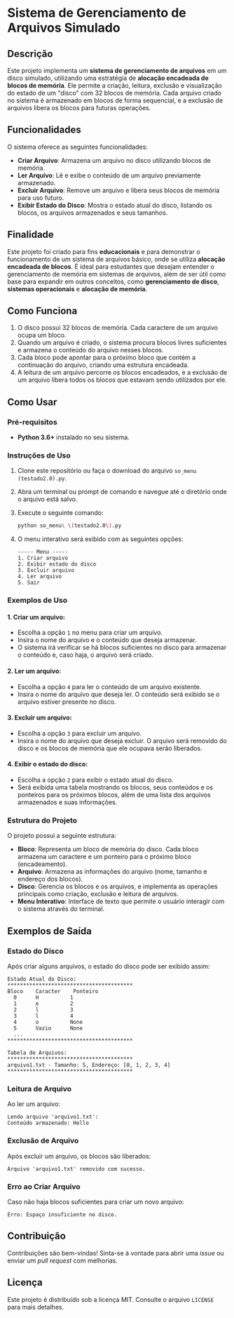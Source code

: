 
# Sistema de Gerenciamento de Arquivos Simulado

## Descrição

Este projeto implementa um **sistema de gerenciamento de arquivos** em um disco simulado, utilizando uma estratégia de **alocação encadeada de blocos de memória**. Ele permite a criação, leitura, exclusão e visualização do estado de um "disco" com 32 blocos de memória. Cada arquivo criado no sistema é armazenado em blocos de forma sequencial, e a exclusão de arquivos libera os blocos para futuras operações.

## Funcionalidades

O sistema oferece as seguintes funcionalidades:
- **Criar Arquivo**: Armazena um arquivo no disco utilizando blocos de memória.
- **Ler Arquivo**: Lê e exibe o conteúdo de um arquivo previamente armazenado.
- **Excluir Arquivo**: Remove um arquivo e libera seus blocos de memória para uso futuro.
- **Exibir Estado do Disco**: Mostra o estado atual do disco, listando os blocos, os arquivos armazenados e seus tamanhos.

## Finalidade

Este projeto foi criado para fins **educacionais** e para demonstrar o funcionamento de um sistema de arquivos básico, onde se utiliza **alocação encadeada de blocos**. É ideal para estudantes que desejam entender o gerenciamento de memória em sistemas de arquivos, além de ser útil como base para expandir em outros conceitos, como **gerenciamento de disco**, **sistemas operacionais** e **alocação de memória**.

## Como Funciona

1. O disco possui 32 blocos de memória. Cada caractere de um arquivo ocupa um bloco.
2. Quando um arquivo é criado, o sistema procura blocos livres suficientes e armazena o conteúdo do arquivo nesses blocos.
3. Cada bloco pode apontar para o próximo bloco que contém a continuação do arquivo, criando uma estrutura encadeada.
4. A leitura de um arquivo percorre os blocos encadeados, e a exclusão de um arquivo libera todos os blocos que estavam sendo utilizados por ele.

## Como Usar

### Pré-requisitos

- **Python 3.6+** instalado no seu sistema.

### Instruções de Uso

1. Clone este repositório ou faça o download do arquivo `so_menu (testado2.0).py`.
2. Abra um terminal ou prompt de comando e navegue até o diretório onde o arquivo está salvo.
3. Execute o seguinte comando:

   ```bash
   python so_menu\ \(testado2.0\).py
   ```

4. O menu interativo será exibido com as seguintes opções:

   ```
   ----- Menu -----
   1. Criar arquivo
   2. Exibir estado do disco
   3. Excluir arquivo
   4. Ler arquivo
   5. Sair
   ```

### Exemplos de Uso

#### 1. Criar um arquivo:
- Escolha a opção `1` no menu para criar um arquivo.
- Insira o nome do arquivo e o conteúdo que deseja armazenar.
- O sistema irá verificar se há blocos suficientes no disco para armazenar o conteúdo e, caso haja, o arquivo será criado.

#### 2. Ler um arquivo:
- Escolha a opção `4` para ler o conteúdo de um arquivo existente.
- Insira o nome do arquivo que deseja ler. O conteúdo será exibido se o arquivo estiver presente no disco.

#### 3. Excluir um arquivo:
- Escolha a opção `3` para excluir um arquivo.
- Insira o nome do arquivo que deseja excluir. O arquivo será removido do disco e os blocos de memória que ele ocupava serão liberados.

#### 4. Exibir o estado do disco:
- Escolha a opção `2` para exibir o estado atual do disco.
- Será exibida uma tabela mostrando os blocos, seus conteúdos e os ponteiros para os próximos blocos, além de uma lista dos arquivos armazenados e suas informações.

### Estrutura do Projeto

O projeto possui a seguinte estrutura:

- **Bloco**: Representa um bloco de memória do disco. Cada bloco armazena um caractere e um ponteiro para o próximo bloco (encadeamento).
- **Arquivo**: Armazena as informações do arquivo (nome, tamanho e endereço dos blocos).
- **Disco**: Gerencia os blocos e os arquivos, e implementa as operações principais como criação, exclusão e leitura de arquivos.
- **Menu Interativo**: Interface de texto que permite o usuário interagir com o sistema através do terminal.

## Exemplos de Saída

### Estado do Disco

Após criar alguns arquivos, o estado do disco pode ser exibido assim:

```
Estado Atual do Disco:
****************************************
Bloco    Caracter    Ponteiro
  0      H          1
  1      e          2
  2      l          3
  3      l          4
  4      o          None
  5      Vazio      None
  ...
****************************************

Tabela de Arquivos:
****************************************
arquivo1.txt - Tamanho: 5, Endereço: [0, 1, 2, 3, 4]
****************************************
```

### Leitura de Arquivo

Ao ler um arquivo:

```
Lendo arquivo 'arquivo1.txt':
Conteúdo armazenado: Hello
```

### Exclusão de Arquivo

Após excluir um arquivo, os blocos são liberados:

```
Arquivo 'arquivo1.txt' removido com sucesso.
```

### Erro ao Criar Arquivo

Caso não haja blocos suficientes para criar um novo arquivo:

```
Erro: Espaço insuficiente no disco.
```

## Contribuição

Contribuições são bem-vindas! Sinta-se à vontade para abrir uma _issue_ ou enviar um _pull request_ com melhorias.

## Licença

Este projeto é distribuído sob a licença MIT. Consulte o arquivo `LICENSE` para mais detalhes.
